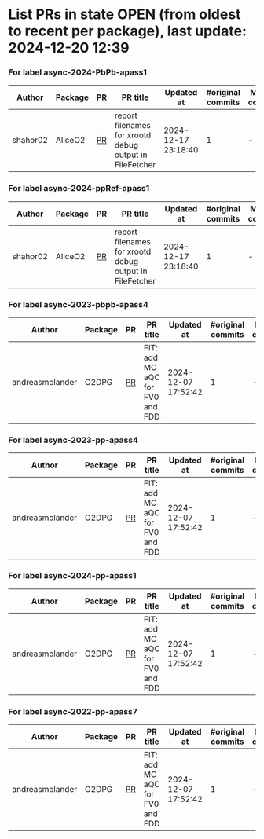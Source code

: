 # List PRs in state OPEN (from oldest to recent per package), last update: 2024-12-20 12:39 


### For label async-2024-PbPb-apass1

| Author | Package | PR | PR title | Updated at | #original commits | Merge commit |
| --- | --- | --- | --- | --- | --- | --- |
| shahor02 | AliceO2 | [PR](https://github.com/AliceO2Group/AliceO2/pull/13812) | report filenames for xrootd debug output in FileFetcher | 2024-12-17 23:18:40 | 1 | - |


### For label async-2024-ppRef-apass1

| Author | Package | PR | PR title | Updated at | #original commits | Merge commit |
| --- | --- | --- | --- | --- | --- | --- |
| shahor02 | AliceO2 | [PR](https://github.com/AliceO2Group/AliceO2/pull/13812) | report filenames for xrootd debug output in FileFetcher | 2024-12-17 23:18:40 | 1 | - |


### For label async-2023-pbpb-apass4

| Author | Package | PR | PR title | Updated at | #original commits | Merge commit |
| --- | --- | --- | --- | --- | --- | --- |
| andreasmolander | O2DPG | [PR](https://github.com/AliceO2Group/O2DPG/pull/1741) | FIT: add MC aQC for FV0 and FDD | 2024-12-07 17:52:42 | 1 | - |


### For label async-2023-pp-apass4

| Author | Package | PR | PR title | Updated at | #original commits | Merge commit |
| --- | --- | --- | --- | --- | --- | --- |
| andreasmolander | O2DPG | [PR](https://github.com/AliceO2Group/O2DPG/pull/1741) | FIT: add MC aQC for FV0 and FDD | 2024-12-07 17:52:42 | 1 | - |


### For label async-2024-pp-apass1

| Author | Package | PR | PR title | Updated at | #original commits | Merge commit |
| --- | --- | --- | --- | --- | --- | --- |
| andreasmolander | O2DPG | [PR](https://github.com/AliceO2Group/O2DPG/pull/1741) | FIT: add MC aQC for FV0 and FDD | 2024-12-07 17:52:42 | 1 | - |


### For label async-2022-pp-apass7

| Author | Package | PR | PR title | Updated at | #original commits | Merge commit |
| --- | --- | --- | --- | --- | --- | --- |
| andreasmolander | O2DPG | [PR](https://github.com/AliceO2Group/O2DPG/pull/1741) | FIT: add MC aQC for FV0 and FDD | 2024-12-07 17:52:42 | 1 | - |
